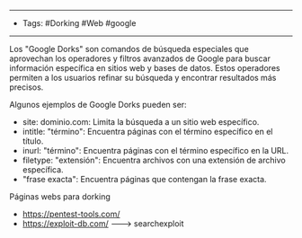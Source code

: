 ------
- Tags: #Dorking #Web #google
----
Los "Google Dorks" son comandos de búsqueda especiales que aprovechan los operadores y filtros avanzados de Google para buscar información específica en sitios web y bases de datos. Estos operadores permiten a los usuarios refinar su búsqueda y encontrar resultados más precisos.

Algunos ejemplos de Google Dorks pueden ser:

- site: dominio.com: Limita la búsqueda a un sitio web específico.
- intitle: "término": Encuentra páginas con el término específico en el título.
- inurl: "término": Encuentra páginas con el término específico en la URL.
- filetype: "extensión": Encuentra archivos con una extensión de archivo específica.
- "frase exacta": Encuentra páginas que contengan la frase exacta.

Páginas webs para dorking
- https://pentest-tools.com/
- https://exploit-db.com/ ---> searchexploit

